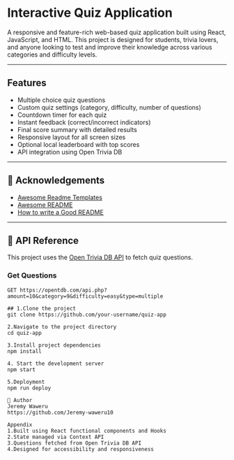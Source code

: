 # Interactive Quiz Application

A responsive and feature-rich web-based quiz application built using React, JavaScript, and HTML. This project is designed for students, trivia lovers, and anyone looking to test and improve their knowledge across various categories and difficulty levels.

---

##  Features

- Multiple choice quiz questions
- Custom quiz settings (category, difficulty, number of questions)
- Countdown timer for each quiz
- Instant feedback (correct/incorrect indicators)
- Final score summary with detailed results
- Responsive layout for all screen sizes
- Optional local leaderboard with top scores
- API integration using Open Trivia DB

---

## 🔗 Acknowledgements

- [Awesome Readme Templates](https://awesomeopensource.com/project/elangosundar/awesome-README-templates)
- [Awesome README](https://github.com/matiassingers/awesome-readme)
- [How to write a Good README](https://bulldogjob.com/news/449-how-to-write-a-good-readme-for-your-github-project)

---

## 📡 API Reference

This project uses the [Open Trivia DB API](https://opentdb.com/api_config.php) to fetch quiz questions.

### Get Questions

```http
GET https://opentdb.com/api.php?amount=10&category=9&difficulty=easy&type=multiple

## 1.Clone the project
git clone https://github.com/your-username/quiz-app

2.Navigate to the project directory      
cd quiz-app

3.Install project dependencies
npm install

4. Start the development server
npm start

5.Deployment 
npm run deploy

👤 Author
Jeremy Waweru
https://github.com/Jeremy-waweru10

Appendix
1.Built using React functional components and Hooks
2.State managed via Context API
3.Questions fetched from Open Trivia DB API
4.Designed for accessibility and responsiveness
